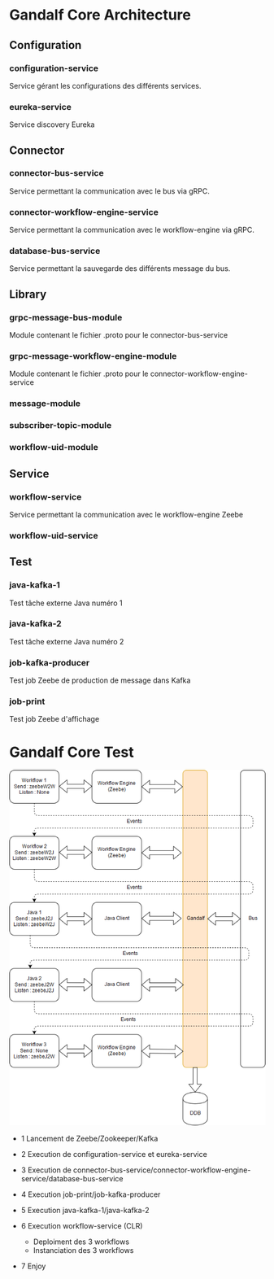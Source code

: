 # Gandalf Core Architecture

## Configuration
### configuration-service
Service gérant les configurations des différents services.
### eureka-service
Service discovery Eureka

## Connector
### connector-bus-service
Service permettant la communication avec le bus via gRPC.
### connector-workflow-engine-service
Service permettant la communication avec le workflow-engine via gRPC.
### database-bus-service
Service permettant la sauvegarde des différents message du bus.

## Library
### grpc-message-bus-module
Module contenant le fichier .proto pour le connector-bus-service
### grpc-message-workflow-engine-module
Module contenant le fichier .proto pour le connector-workflow-engine-service
### message-module
### subscriber-topic-module
### workflow-uid-module

## Service
### workflow-service
Service permettant la communication avec le workflow-engine Zeebe
### workflow-uid-service

## Test
### java-kafka-1
Test tâche externe Java numéro 1 
### java-kafka-2
Test tâche externe Java numéro 2
### job-kafka-producer
Test job Zeebe de production de message dans Kafka
### job-print
Test job Zeebe d'affichage

# Gandalf Core Test

![Schéma test](/picture/Test.png)


- 1 Lancement de Zeebe/Zookeeper/Kafka
- 2 Execution de configuration-service et eureka-service
- 3 Execution de connector-bus-service/connector-workflow-engine-service/database-bus-service

- 4 Execution job-print/job-kafka-producer
- 5 Execution java-kafka-1/java-kafka-2
- 6 Execution workflow-service (CLR)
    - Deploiment des 3 workflows
    - Instanciation des 3 workflows

- 7 Enjoy
